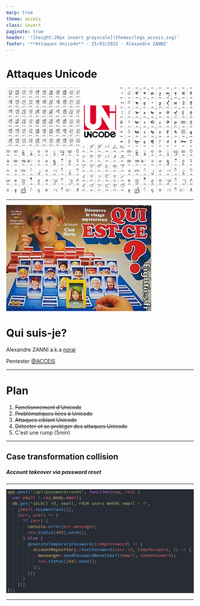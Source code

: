```yaml
---
marp: true
theme: acceis
class: invert
paginate: true
header: '![height:20px invert grayscale](themes/logo_acceis.svg)'
footer: '**Attaques Unicode** - 25/03/2022 - Alexandre ZANNI'
---
```


# Attaques Unicode

![bg invert grayscale](assets/Unicode.png)

---

![bg left](assets/qui-est-ce.jpg.jpg)

# Qui suis-je?

Alexandre ZANNI a.k.a [noraj](https://pwn.by/)

Pentester [@ACCEIS](https://www.acceis.fr/)

---

# Plan

1. ~~Fonctionnement d'Unicode~~
2. ~~Problématiques liées à Unicode~~
3. ~~Attaques ciblant Unicode~~
4. ~~Détecter et se protéger des attaques Unicode~~
5. C'est une rump (5min)

---

## Case transformation collision

##### Account takeover via password reset

---

![bg](assets/example1.png)

---

